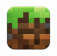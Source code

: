 ![image](https://github.com/T-reer/CDN/blob/master/images/minecraft_128px_1087684_easyicon.net.png)

